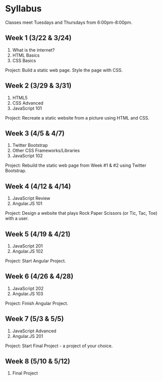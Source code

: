 Syllabus
========

Classes meet Tuesdays and Thursdays from 6:00pm-8:00pm.

Week 1 (3/22 & 3/24)
------

1. What is the internet?
2. HTML Basics
3. CSS Basics

Project: Build a static web page. Style the page with CSS.


Week 2 (3/29 & 3/31)
------

1. HTML5
2. CSS Advanced
3. JavaScript 101

Project: Recreate a static website from a picture using HTML and CSS.

Week 3 (4/5 & 4/7)
------

1. Twitter Bootstrap
2. Other CSS Frameworks/Libraries
3. JavaScript 102

Project: Rebuild the static web page from Week #1 & #2 using Twitter Bootstrap.


Week 4 (4/12 & 4/14)
------

1. JavaScript Review
2. Angular.JS 101

Project: Design a website that plays Rock Paper Scissors (or Tic, Tac, Toe) with a user.

Week 5 (4/19 & 4/21)
------

1. JavaScript 201
2. Angular.JS 102

Project: Start Angular Project.

Week 6 (4/26 & 4/28)
------

1. JavaScript 202
2. Angular.JS 103

Project: Finish Angular Project.

Week 7 (5/3 & 5/5)
------

1. JavaScript Advanced
2. Angular.JS 201

Project: Start Final Project - a project of your choice.

Week 8 (5/10 & 5/12)
------

1. Final Project